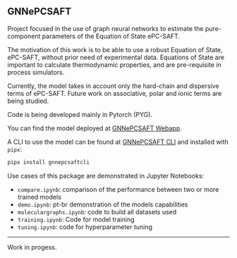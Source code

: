 ## GNNePCSAFT

Project focused in the use of graph neural networks to estimate the pure-component parameters of the Equation of State ePC-SAFT.

The motivation of this work is to be able to use a robust Equation of State, ePC-SAFT, without prior need of experimental data. Equations of State are important to calculate thermodynamic properties, and are pre-requisite in process simulators.

Currently, the model takes in account only the hard-chain and dispersive terms of ePC-SAFT. Future work on associative, polar and ionic terms are being studied.

Code is being developed mainly in Pytorch (PYG).

You can find the model deployed at [GNNePCSAFT Webapp](https://gnnepcsaft.wildsonbbl.com/).

A CLI to use the model can be found at [GNNePCSAFT CLI](https://github.com/wildsonbbl/gnnepcsaftcli) and installed with `pipx`:

```bash
pipx install gnnepcsaftcli
```

Use cases of this package are demonstrated in Jupyter Notebooks:

- `compare.ipynb`: comparison of the performance between two or more trained models
- `demo.ipynb`: pt-br demonstration of the models capabilities
- `moleculargraphs.ipynb`: code to build all datasets used
- `training.ipynb`: Code for model training
- `tuning.ipynb`: code for hyperparameter tuning

---

Work in progess.
